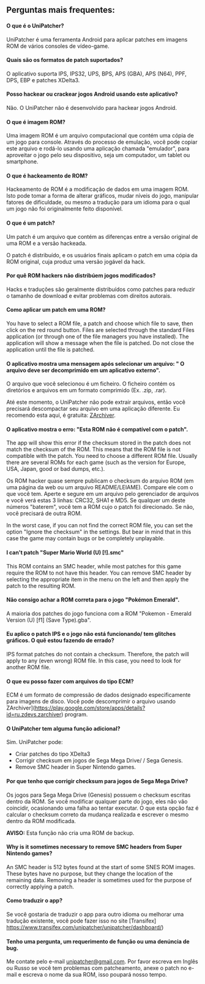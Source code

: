 ## Perguntas mais frequentes:

#### O que é o UniPatcher?

UniPatcher é uma ferramenta Android para aplicar patches em imagens ROM de vários consoles de vídeo-game.

#### Quais são os formatos de patch suportados?

O aplicativo suporta IPS, IPS32, UPS, BPS, APS (GBA), APS (N64), PPF, DPS, EBP e patches XDelta3.

#### Posso hackear ou crackear jogos Android usando este aplicativo?

Não. O UniPatcher não é desenvolvido para hackear jogos Android.

#### O que é imagem ROM?

Uma imagem ROM é um arquivo computacional que contém uma cópia de um jogo para console. Através do processo de emulação, você pode copiar este arquivo e rodá-lo usando uma aplicação chamada "emulador", para aproveitar o jogo pelo seu dispositivo, seja um computador, um tablet ou smartphone.

#### O que é hackeamento de ROM?

Hackeamento de ROM é a modificação de dados em uma imagem ROM. Isto pode tomar a forma de alterar gráficos, mudar níveis do jogo, manipular fatores de dificuldade, ou mesmo a tradução para um idioma para o qual um jogo não foi originalmente feito disponível.

#### O que é um patch?

Um patch é um arquivo que contém as diferenças entre a versão original de uma ROM e a versão hackeada.

O patch é distribuído, e os usuários finais aplicam o patch em uma cópia da ROM original, cuja produz uma versão jogável da hack.

#### Por quê ROM hackers não distribúem jogos modificados?

Hacks e traduções são geralmente distribuídos como patches para reduzir o tamanho de download e evitar problemas com direitos autorais.

#### Como aplicar um patch em uma ROM?

You have to select a ROM file, a patch and choose which file to save, then click on the red round button. Files are selected through the standard Files application (or through one of the file managers you have installed). The application will show a message when the file is patched. Do not close the application until the file is patched.

#### O aplicativo mostra uma mensagem após selecionar um arquivo: " O arquivo deve ser decomprimido em um aplicativo externo".

O arquivo que você selecionou é um ficheiro. O ficheiro contém os diretórios e arquivos em um formato comprimido (Ex. .zip, .rar).

Até este momento, o UniPatcher não pode extrair arquivos, então você precisará descompactar seu arquivo em uma aplicação diferente. Eu recomendo esta aqui, é gratuita: [ZArchiver](https://play.google.com/store/apps/details?id=ru.zdevs.zarchiver).

#### O aplicativo mostra o erro: "Esta ROM não é compatível com o patch".

The app will show this error if the checksum stored in the patch does not match the checksum of the ROM. This means that the ROM file is not compatible with the patch. You need to choose a different ROM file. Usually there are several ROMs for each game (such as the version for Europe, USA, Japan, good or bad dumps, etc.).

Os ROM hacker quase sempre publicam o checksum do arquivo ROM (em uma página da web ou um arquivo README/LEIAME). Compare ele com o que você tem. Aperte e segure em um arquivo pelo gerenciador de arquivos e você verá estas 3 linhas: CRC32, SHA1 e MD5. Se qualquer um deste números "baterem", você tem a ROM cujo o patch foi direcionado. Se não, você precisará de outra ROM.

In the worst case, if you can not find the correct ROM file, you can set the option "Ignore the checksum" in the settings. But bear in mind that in this case the game may contain bugs or be completely unplayable.

#### I can't patch "Super Mario World (U) [!].smc"

This ROM contains an SMC header, while most patches for this game require the ROM to not have this header. You can remove SMC header by selecting the appropriate item in the menu on the left and then apply the patch to the resulting ROM.

#### Não consigo achar a ROM correta para o jogo "Pokémon Emerald".

A maioria dos patches do jogo funciona com a ROM "Pokemon - Emerald Version (U) \[f1\] (Save Type).gba".

#### Eu aplico o patch IPS e o jogo não está funcionando/ tem glitches gráficos. O quê estou fazendo de errado?

IPS format patches do not contain a checksum. Therefore, the patch will apply to any (even wrong) ROM file. In this case, you need to look for another ROM file.

#### O que eu posso fazer com arquivos do tipo ECM?

ECM é um formato de compressão de dados designado especificamente para imagens de disco. Você pode descomprimir o arquivo usando ZArchiver](https://play.google.com/store/apps/details?id=ru.zdevs.zarchiver) program.

#### O UniPatcher tem alguma função adicional?

Sim. UniPatcher pode:

- Criar patches do tipo XDelta3
- Corrigir checksum em jogos de Sega Mega Drive/ / Sega Genesis.
- Remove SMC header in Super Nintendo games.

#### Por que tenho que corrigir checksum para jogos de Sega Mega Drive?

Os jogos para Sega Mega Drive (Genesis) possuem o checksum escritas dentro da ROM. Se você modificar qualquer parte do jogo, eles não vão coincidir, ocasionando uma falha ao tentar executar. O que esta opção faz é calcular o checksum correto da mudança realizada e escrever o mesmo dentro da ROM modificada.

**AVISO:** Esta função não cria uma ROM de backup.

#### Why is it sometimes necessary to remove SMC headers from Super Nintendo games?

An SMC header is 512 bytes found at the start of some SNES ROM images. These bytes have no purpose, but they change the location of the remaining data. Removing a header is sometimes used for the purpose of correctly applying a patch.

#### Como traduzir o app?

Se você gostaria de traduzir o app para outro idioma ou melhorar uma tradução existente, você pode fazer isso no site [Transifex] https://www.transifex.com/unipatcher/unipatcher/dashboard/)

#### Tenho uma pergunta, um requerimento de função ou uma denúncia de bug.

Me contate pelo e-mail <unipatcher@gmail.com>. Por favor escreva em Inglês ou Russo se você tem problemas com patcheamento, anexe o patch no e-mail e escreva o nome da sua ROM, isso poupará nosso tempo.